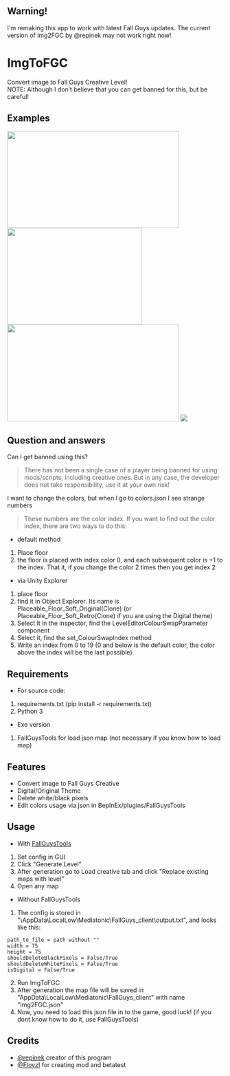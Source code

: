 ## Warning!
I'm remaking this app to work with latest Fall Guys updates. The current version of img2FGC by @repinek may not work right now!

# ImgToFGC
Convert image to Fall Guys Creative Level! <br>
NOTE: Although I don’t believe that you can get banned for this, but be careful!

## Examples
<img src="https://github.com/repinek/ImgToFGC/assets/137826826/b37c4ddf-8d96-4174-bb7e-6a512e7cf5da" width="400" height="225"/>
<img src="https://github.com/repinek/ImgToFGC/assets/137826826/6f4ba9e7-51b3-4f4d-8bf0-b6434ea79287" width="314" height="225"/>
<br>
<img src="https://github.com/repinek/ImgToFGC/assets/137826826/5e065e81-686a-48ce-8fbb-12f5cc6b182f" width="400" height="225"/>
<img src="https://github.com/repinek/ImgToFGC/assets/137826826/5fde924e-ef3f-42bb-9659-bf45161691f5"/>

## Question and answers 
Can I get banned using this?
> There has not been a single case of a player being banned for using mods/scripts, including creative ones. But in any case, the developer does not take responsibility, use it at your own risk!

I want to change the colors, but when I go to colors.json I see strange numbers
> These numbers are the color index.
If you want to find out the color index, there are two ways to do this:
- default method
1. Place floor
2. the floor is placed with index color 0, and each subsequent color is +1 to the index. That it, if you change the color 2 times then you get index 2
- via Unity Explorer
1. place floor
2. find it in Object Explorer. Its name is Placeable_Floor_Soft_Original(Clone) (or Placeable_Floor_Soft_Retro(Clone) if you are using the Digital theme)
3. Select it in the inspector, find the LevelEditorColourSwapParameter component
4. Select it, find the set_ColourSwapIndex method
5. Write an index from 0 to 19 (0 and below is the default color, the color above the index will be the last possible)

## Requirements
- For source code:
1. requirements.txt (pip install -r requirements.txt)
2. Python 3
- Exe version
1. FallGuysTools for load json map (not necessary if you know how to load map)

## Features 
- Convert image to Fall Guys Creative 
- Digital/Original Theme
- Delete white/black pixels
- Edit colors usage via json in BepInEx/plugins/FallGuysTools

## Usage
- With [FallGuysTools](https://discord.gg/MpGcpZT4pY)
1. Set config in GUI
2. Click "Generate Level"
3. After generation go to Load creative tab and click "Replace existing maps with level"
4. Open any map

- Without FallGuysTools
1. The config is stored in "\AppData\LocalLow\Mediatonic\FallGuys_client\output.txt", and looks like this:
```
path_to_file = path without ""
width = 75
height = 75
shouldDeleteBlackPixels = False/True
shouldDeleteWhitePixels = False/True
isDigital = False/True
```
2. Run ImgToFGC
3. After generation the map file will be saved in "AppData\LocalLow\Mediatonic\FallGuys_client\" with name "Img2FGC.json"
4. Now, you need to load this json file in to the game, good luck! (if you dont know how to do it, use FallGuysTools)

## Credits
- [@repinek](https://github.com/repinek) creator of this program
- [@FloyzI](https://github.com/floyzi) for creating mod and betatest


